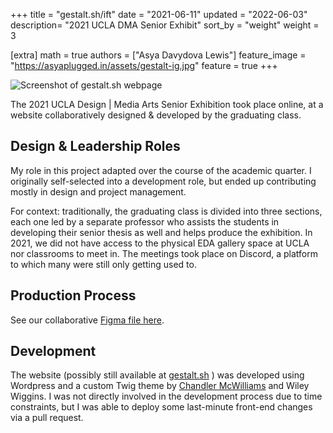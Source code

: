 +++
title = "gestalt.sh/ift"
date = "2021-06-11"
updated = "2022-06-03"
description= "2021 UCLA DMA Senior Exhibit"
sort_by = "weight"
weight = 3

[extra]
math = true
authors = ["Asya Davydova Lewis"]
feature_image = "https://asyaplugged.in/assets/gestalt-ig.jpg"
feature = true
+++

![Screenshot of gestalt.sh webpage](https://asyaplugged.in/assets/gestalt.png)

The 2021 UCLA Design | Media Arts Senior Exhibition took place online, at a website collaboratively designed & developed by the graduating class.

## Design & Leadership Roles

My role in this project adapted over the course of the academic quarter. I originally self-selected into a development role, but ended up contributing mostly in design and project management.

For context: traditionally, the graduating class is divided into three sections, each one led by a separate professor who assists the students in developing their senior thesis as well and helps produce the exhibition. In 2021, we did not have access to the physical EDA gallery space at UCLA nor classrooms to meet in. The meetings took place on Discord, a platform to which many were still only getting used to.

## Production Process

See our collaborative [Figma file here](https://www.figma.com/file/gxxEelPY5ETKjiybAK4okM/gestalt.sh-web-design?node-id=290%3A70).

## Development

The website (possibly still available at [gestalt.sh](gestalt.sh/ift) ) was developed using Wordpress and a custom Twig theme by [Chandler McWilliams](https://chandlermcwilliams.com/) and Wiley Wiggins. I was not directly involved in the development process due to time constraints, but I was able to deploy some last-minute front-end changes via a pull request.